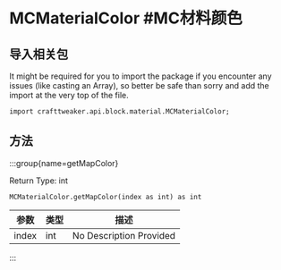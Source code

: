 # MCMaterialColor #MC材料颜色

## 导入相关包

It might be required for you to import the package if you encounter any issues (like casting an Array), so better be safe than sorry and add the import at the very top of the file.
```zenscript
import crafttweaker.api.block.material.MCMaterialColor;
```


## 方法

:::group{name=getMapColor}

Return Type: int

```zenscript
MCMaterialColor.getMapColor(index as int) as int
```

| 参数    | 类型  | 描述                      |
| ----- | --- | ----------------------- |
| index | int | No Description Provided |


:::


